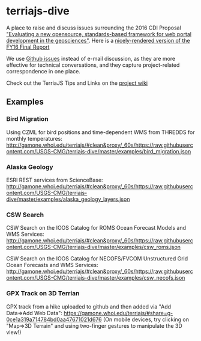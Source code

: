 # terriajs-dive
A place to raise and discuss issues surrounding the 2016 CDI Proposal ["Evaluating a new opensource, standards-based framework for web portal development in the geosciences"](https://www.sciencebase.gov/catalog/item/56d87a7de4b015c306f6cfcf). Here is a [nicely-rendered version of the FY16 Final Report](https://github.com/USGS-CMG/terriajs-dive/issues/12)

We use [Github issues](https://github.com/USGS-CMG/terriajs-dive/issues) instead of e-mail discussion, as they are more effective for technical conversations, and they capture project-related correspondence in one place.   

Check out the TerriaJS Tips and Links on the [project wiki](https://github.com/USGS-CMG/terriajs-dive/wiki)

## Examples
### Bird Migration 
Using CZML for bird positions and time-dependent WMS from THREDDS for monthly temperatures:
http://gamone.whoi.edu/terriajs/#clean&proxy/_60s/https://raw.githubusercontent.com/USGS-CMG/terriajs-dive/master/examples/bird_migration.json

### Alaska Geology 
ESRI REST services from ScienceBase:
http://gamone.whoi.edu/terriajs/#clean&proxy/_60s/https://raw.githubusercontent.com/USGS-CMG/terriajs-dive/master/examples/alaska_geology_layers.json

### CSW Search 
CSW Search on the IOOS Catalog for ROMS Ocean Forecast Models and WMS Services:
http://gamone.whoi.edu/terriajs/#clean&proxy/_60s/https://raw.githubusercontent.com/USGS-CMG/terriajs-dive/master/examples/csw_roms.json

CSW Search on the IOOS Catalog for NECOFS/FVCOM Unstructured Grid Ocean Forecasts and WMS Services:
http://gamone.whoi.edu/terriajs/#clean&proxy/_60s/https://raw.githubusercontent.com/USGS-CMG/terriajs-dive/master/examples/csw_necofs.json

### GPX Track on 3D Terrian
GPX track from a hike uploaded to github and then added via "Add Data=>Add Web Data":
https://gamone.whoi.edu/terriajs/#share=g-0ce1a319a714784bd0aa47671021d676
(On mobile devices, try clicking on "Map=>3D Terrain" and using two-finger gestures to manipulate the 3D view!)

